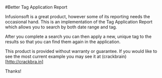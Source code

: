 #Better Tag Application Report

Infusionsoft is a great product, however some of its reporting needs the occasional hand.  This 
is an implementation of the Tag Application Report which allows you to search by both date range
and tag.  

After you complete a search you can then apply a new, unique tag to the results so that you can find
them again in the application. 

This product is provided without warranty or guarantee. If you would like to see the most current example
you may see it at (crackbrain)[http://crackbra.in]

Thanks!